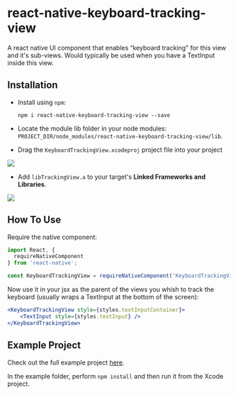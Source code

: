 # react-native-keyboard-tracking-view
A react native UI component that enables “keyboard tracking" for this view and it's sub-views. Would typically be used when you have a TextInput inside this view.

## Installation

- Install using `npm`:

	```
	npm i react-native-keyboard-tracking-view --save
	```

- Locate the module lib folder in your node modules:
	`PROJECT_DIR/node_modules/react-native-keyboard-tracking-view/lib`.

- Drag the `KeyboardTrackingView.xcodeproj` project file into your project

![](https://github.com/wix/react-native-keyboard-tracking-view/blob/master/img/add_proj.png)

- Add `libTrackingView.a` to your target's **Linked Frameworks and Libraries**.

![](https://github.com/wix/react-native-keyboard-tracking-view/blob/master/img/add_proj.png)

## How To Use
Require the native component:

```js
import React, {
  requireNativeComponent
} from 'react-native';

const KeyboardTrackingView = requireNativeComponent('KeyboardTrackingView', null);
```

Now use it in your jsx as the parent of the views you whish to track the keyboard (usually wraps a TextInput at the bottom of the screen):

```jsx
<KeyboardTrackingView style={styles.textInputContainer}>
	<TextInput style={styles.textInput} />
</KeyboardTrackingView>
```

## Example Project

Check out the full example project [here](https://github.com/wix/react-native-keyboard-tracking-view/tree/master/example).

In the example folder, perform `npm install` and then run it from the Xcode project.
